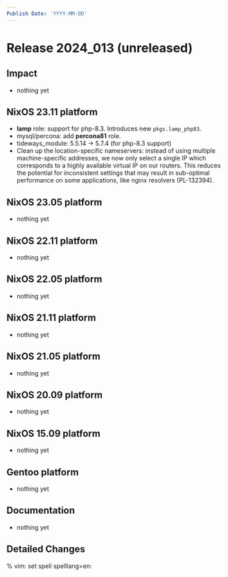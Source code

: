 ```yaml
---
Publish Date: 'YYYY-MM-DD'
---
```


# Release 2024_013 (unreleased)

## Impact

- nothing yet

## NixOS 23.11 platform

- **lamp** role: support for php-8.3. Introduces new `pkgs.lamp_php83`.
- mysql/percona: add **percona81** role.
- tideways_module: 5.5.14 -> 5.7.4 (for php-8.3 support)
- Clean up the location-specific nameservers: instead of using multiple
  machine-specific addresses, we now only select a single IP which
  corresponds to a highly available virtual IP on our routers. This reduces
  the potential for inconsistent settings that may result in sub-optimal
  performance on some applications, like nginx resolvers (PL-132394).

## NixOS 23.05 platform

- nothing yet

## NixOS 22.11 platform

- nothing yet

## NixOS 22.05 platform

- nothing yet

## NixOS 21.11 platform

- nothing yet

## NixOS 21.05 platform

- nothing yet

## NixOS 20.09 platform

- nothing yet

## NixOS 15.09 platform

- nothing yet

## Gentoo platform

- nothing yet

## Documentation

- nothing yet

## Detailed Changes

% vim: set spell spelllang=en:
